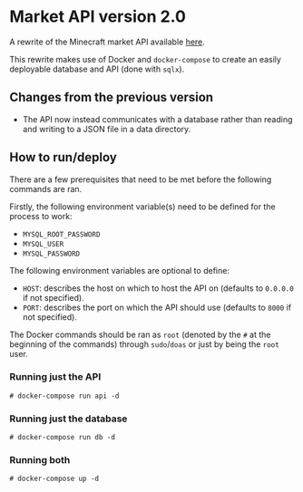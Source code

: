 # Market API version 2.0
A rewrite of the Minecraft market API available [here](https://github.com/MinesoftCC/market-api). 

This rewrite makes use of Docker and `docker-compose` to create an easily deployable database and API (done with `sqlx`).

## Changes from the previous version
- The API now instead communicates with a database rather than reading and writing to a JSON file in a data directory.

## How to run/deploy
There are a few prerequisites that need to be met before the following commands are ran.

Firstly, the following environment variable(s) need to be defined for the process to work:
- `MYSQL_ROOT_PASSWORD`
- `MYSQL_USER`
- `MYSQL_PASSWORD`

The following environment variables are optional to define:

- `HOST`: describes the host on which to host the API on (defaults to `0.0.0.0` if not specified).
- `PORT`: describes the port on which the API should use (defaults to `8000` if not specified).

The Docker commands should be ran as `root` (denoted by the `#` at the beginning of the commands) through `sudo`/`doas` or just by being the `root` user.

### Running just the API
`# docker-compose run api -d`

### Running just the database
`# docker-compose run db -d`

### Running both
`# docker-compose up -d`
